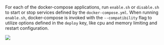 For each of the docker-compose applications, run `enable.sh` or `disable.sh` to start or stop services defined by the `docker-compose.yml`. When running `enable.sh`, docker-compose is invoked with the `--compatibility` flag to utilize options defined in the `deploy` key, like cpu and memory limiting and restart configuration.
  
![](https://i.imgur.com/AH0a3x9.png)

